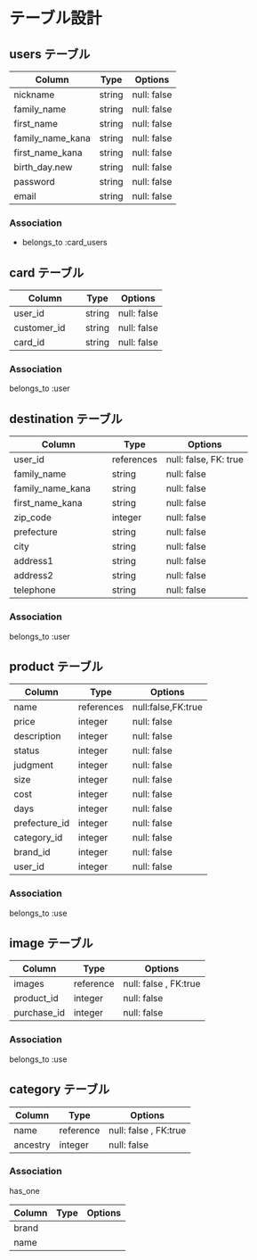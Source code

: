 # テーブル設計

## users テーブル

| Column                    |Type    | Options     |
| --------                  | ------ | ----------- |
| nickname                  | string | null: false |
| family_name               | string | null: false |
| first_name                | string | null: false |
| family_name_kana          | string | null: false |
| first_name_kana           | string | null: false |
| birth_day.new             | string | null: false |
| password                  | string | null: false |
| email                     | string | null: false |

### Association

- belongs_to :card_users

## card テーブル

| Column                    |Type    | Options     |
| --------                  | ------ | ----------- |
| user_id                   | string | null: false |
| customer_id    　          | string | null: false |
| card_id                   | string | null: false |

### Association

belongs_to :user

## destination テーブル

| Column 　　　　　　 |Type        | Options               |
| ------------------|------------|---------------------- |
| user_id           | references | null: false, FK: true |
| family_name       | string     | null: false           |
| family_name_kana  | string     | null: false           |
| first_name_kana   | string     | null: false           |
| zip_code          | integer    | null: false           |
| prefecture        | string     | null: false           |
| city              | string     | null: false           |
| address1          | string     | null: false           |
| address2          | string     | null: false           |
| telephone         | string     | null: false           |


### Association

belongs_to :user

## product テーブル

| Column         | Type       | Options                        |
| -------        | ---------- | ------------------------------ |
| name           | references | null:false,FK:true             |
| price          | integer    | null: false                    |
| description    | integer    | null: false                    |
| status         | integer    | null: false                    |
| judgment       | integer    | null: false                    |
| size           | integer    | null: false                    |
| cost           | integer    | null: false                    |
| days           | integer    | null: false                    |
| prefecture_id  | integer    | null: false                    |
| category_id    | integer    | null: false                    |
| brand_id       | integer    | null: false                    |
| user_id        | integer    | null: false                    |

### Association

belongs_to :use

## image テーブル

| Column         | Type       | Options                        |
| -------        | ---------- | ------------------------------ |
| images         | reference  | null: false , FK:true          |
| product_id     | integer    | null: false                    |
| purchase_id    | integer    | null: false                    |

### Association

belongs_to :use

## category テーブル

| Column         | Type       | Options                        |
| -------        | ---------- | ------------------------------ |
| name           | reference  | null: false , FK:true          |
| ancestry       | integer    | null: false                    |

### Association

has_one

| Column         | Type       | Options                        |
| -------        | ---------- | ------------------------------ |
| brand          |            |                                |  
| name           |            |                                |